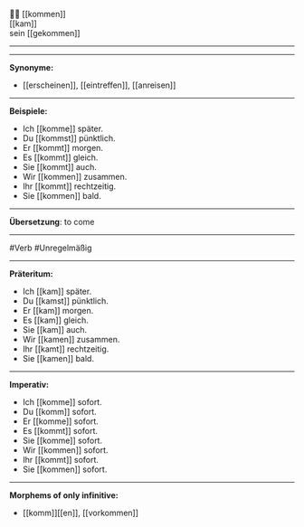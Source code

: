 🚶‍♂️ [[kommen]]  
[[kam]]  
sein [[gekommen]]

---

---

**Synonyme:**

- [[erscheinen]], [[eintreffen]], [[anreisen]]

---

**Beispiele:**

- Ich [[komme]] später.
- Du [[kommst]] pünktlich.
- Er [[kommt]] morgen.
- Es [[kommt]] gleich.
- Sie [[kommt]] auch.
- Wir [[kommen]] zusammen.
- Ihr [[kommt]] rechtzeitig.
- Sie [[kommen]] bald.

---

**Übersetzung**:
to come

---
 #Verb  #Unregelmäßig

---

**Präteritum:**

- Ich [[kam]] später.
- Du [[kamst]] pünktlich.
- Er [[kam]] morgen.
- Es [[kam]] gleich.
- Sie [[kam]] auch.
- Wir [[kamen]] zusammen.
- Ihr [[kamt]] rechtzeitig.
- Sie [[kamen]] bald.

---

**Imperativ:**

- Ich [[komme]] sofort.
- Du [[komm]] sofort.
- Er [[komme]] sofort.
- Es [[kommt]] sofort.
- Sie [[komme]] sofort.
- Wir [[kommen]] sofort.
- Ihr [[kommt]] sofort.
- Sie [[kommen]] sofort.

---

**Morphems of only infinitive:**  
- [[komm]][[en]], [[vorkommen]]